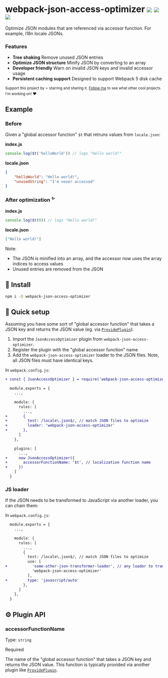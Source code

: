 # webpack-json-access-optimizer <a href="https://npm.im/webpack-json-access-optimizer"><img src="https://badgen.net/npm/v/webpack-json-access-optimizer"></a> <a href="https://npm.im/webpack-json-access-optimizer"><img src="https://badgen.net/npm/dm/webpack-json-access-optimizer"></a> <a href="https://packagephobia.now.sh/result?p=webpack-json-access-optimizer"><img src="https://packagephobia.now.sh/badge?p=webpack-json-access-optimizer"></a>

Optimize JSON modules that are referenced via accessor function. For example, i18n locale JSONs.

### Features
- **Tree shaking** Remove unused JSON entries
- **Optimize JSON structure** Minify JSON by converting to an array
- **Developer friendly** Warn on invalid JSON keys and invalid accessor usage
- **Persistent caching support** Designed to support Webpack 5 disk cache

<sub>Support this project by ⭐️ starring and sharing it. [Follow me](https://github.com/privatenumber) to see what other cool projects I'm working on! ❤️</sub>

## Example
### Before
Given a "global accessor function" `$t` that retruns values from `locale.json`:

**index.js**
```js
console.log($t('helloWorld')) // logs "Hello world!"
```

**locale.json**
```json
{
    "helloWorld": "Hello world!",
    "unusedString": "I'm never accessed"
}
```

### After optimization <sup>✨</sup>
**index.js**
```js
console.log($t(0)) // logs "Hello world!"
```

**locale.json**
```json
["Hello world!"]
```

Note:
- The JSON is minified into an array, and the accessor now uses the array indices to access values
- Unused entries are removed from the JSON

## 🚀 Install
```sh
npm i -D webpack-json-access-optimizer
```

## 🚦 Quick setup

Assuming you have some sort of "global accessor function" that takes a JSON key and returns the JSON value (eg. via [`ProvidePlugin`](https://webpack.js.org/plugins/provide-plugin/)):

1. Import the `JsonAccessOptimizer` plugin from `webpack-json-access-optimizer`.
2. Register the plugin with the "global accessor function" name
3. Add the `webpack-json-access-optimizer` loader to the JSON files. Note, all JSON files must have identical keys.

In `webpack.config.js`:

```diff
+ const { JsonAccessOptimizer } = require('webpack-json-access-optimizer')

  module.exports = {
    ...,

    module: {
      rules: [
        ...,
+       {
+         test: /locale\.json$/, // match JSON files to optimize
+         loader: 'webpack-json-access-optimizer'
+       },
      ]
    },

    plugins: [
      ...,
+     new JsonAccessOptimizer({
+       accessorFunctionName: '$t', // localization function name
+     })
    ]
  }
```

### JS loader
If the JSON needs to be transformed to JavaScript via another loader, you can chain them:

In `webpack.config.js`:

```diff
  module.exports = {
    ...,

    module: {
      rules: [
        ...,
        {
          test: /locale\.json$/, // match JSON files to optimize
          use: [
+           'some-other-json-transformer-loader', // any loader to transform JSON to JS
            'webpack-json-access-optimizer'
          ],
+         type: 'javascript/auto'
        },
      ]
    },
  }
```

## ⚙️ Plugin API

### accessorFunctionName
Type: `string`

Required

The name of the "global accessor function" that takes a JSON key and returns the JSON value. This function is typically provided via another plugin like [`ProvidePlugin`](https://webpack.js.org/plugins/provide-plugin/).

